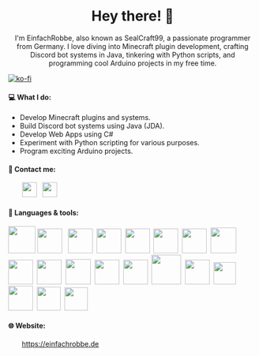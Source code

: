 <h1 align="center">Hey there! 👋</h1>

<p align="center">I'm EinfachRobbe, also known as SealCraft99, a passionate programmer from Germany. I love diving into Minecraft plugin development, crafting Discord bot systems in Java, tinkering with Python scripts, and programming cool Arduino projects in my free time.</p>

[![ko-fi](https://ko-fi.com/img/githubbutton_sm.svg)](https://via.einfachrobbe.de/ko-fi)
#### 💻 What I do:
- Develop Minecraft plugins and systems.
- Build Discord bot systems using Java (JDA).
- Develop Web Apps using C#
- Experiment with Python scripting for various purposes.
- Program exciting Arduino projects.

#### 🎫 Contact me:
&nbsp; &nbsp; &nbsp; &nbsp;<a href="https://discord.com/users/860611726252703774"><img src="https://assets-global.website-files.com/6257adef93867e50d84d30e2/636e0a6a49cf127bf92de1e2_icon_clyde_blurple_RGB.png" height=30/></a>&nbsp;&nbsp;&nbsp;<a href="mailto:hi@einfachrobbe.de"><img src="https://static-00.iconduck.com/assets.00/mail-icon-512x419-289bpxr2.png" height=30/></a>

#### 🔧 Languages & tools:
<a href="https://www.java.com/"><img src="https://cdn4.iconfinder.com/data/icons/logos-and-brands/512/181_Java_logo_logos-512.png" height=55/></a>
<a href="https://jda.wiki/"><img src="https://jda.wiki/assets/images/logo-round.png" height=50/></a>&nbsp;&nbsp;
<a href="https://www.jetbrains.com/idea/"><img src="https://upload.wikimedia.org/wikipedia/commons/thumb/9/9c/IntelliJ_IDEA_Icon.svg/2048px-IntelliJ_IDEA_Icon.svg.png" height=50/></a>&nbsp;
<a href="https://learn.microsoft.com/dotnet/csharp/"><img src="https://upload.wikimedia.org/wikipedia/commons/thumb/b/bd/Logo_C_sharp.svg/910px-Logo_C_sharp.svg.png" height=50/></a>&nbsp;
<a href="https://www.jetbrains.com/rider/"><img src="https://upload.wikimedia.org/wikipedia/commons/thumb/6/6e/JetBrains_Rider_Icon.svg/2048px-JetBrains_Rider_Icon.svg.png" height=50/></a>&nbsp;
<a href="https://www.mysql.com/"><img src="https://cdn-icons-png.flaticon.com/512/5968/5968313.png" height=50/></a>&nbsp;
<a href="https://mariadb.org/"><img src="https://mariadb.com/wp-content/uploads/2019/11/mariadb-logo-vert_blue-transparent.png" height=50/></a>&nbsp;
<a href="https://www.heidisql.com/"><img src="https://upload.wikimedia.org/wikipedia/commons/3/32/HeidiSQL_logo_image.png" height=52/></a>&nbsp;
<a href="https://dbeaver.io/"><img src="https://upload.wikimedia.org/wikipedia/commons/f/fd/DBeaver_logo.png" height=50/></a>&nbsp;
<a href="https://www.postman.com/"><img src="https://www.svgrepo.com/show/354202/postman-icon.svg" height=50/></a>&nbsp;
<a href="https://directus.io/"><img src="https://cdn.prod.website-files.com/5f15081919fdf673994ab5fd/6609e5396f72d5b2e92a84be_Directus-Logo.svg" height=51/></a>&nbsp;
<a href="https://www.gnu.org/software/bash/"><img src="https://upload.wikimedia.org/wikipedia/commons/thumb/4/4b/Bash_Logo_Colored.svg/1200px-Bash_Logo_Colored.svg.png" height=50/></a>&nbsp;
<a href="https://www.putty.org/"><img src="https://upload.wikimedia.org/wikipedia/commons/thumb/e/e7/PuTTY_Icon.svg/2048px-PuTTY_Icon.svg.png" height=50/></a>&nbsp;
<a href="https://termius.com/"><img src="https://cdn.icon-icons.com/icons2/3053/PNG/512/termius_alt_macos_bigsur_icon_189653.png" height=60/></a>&nbsp;
<a href="https://winscp.net/"><img src="https://upload.wikimedia.org/wikipedia/commons/d/de/WinSCP_Logo.png" height=50/></a>&nbsp;
<a href="https://filezilla-project.org/"><img src="https://upload.wikimedia.org/wikipedia/commons/thumb/0/01/FileZilla_logo.svg/2048px-FileZilla_logo.svg.png" height=45/></a>&nbsp;
<a href="https://www.arduino.cc/"><img src="https://brandslogos.com/wp-content/uploads/images/large/arduino-logo-1.png" height=50/></a>&nbsp;
<a href="https://code.visualstudio.com/"><img src="https://upload.wikimedia.org/wikipedia/commons/thumb/9/9a/Visual_Studio_Code_1.35_icon.svg/768px-Visual_Studio_Code_1.35_icon.svg.png" height=48/></a>&nbsp;
<a href="https://fritzing.org/"><img src="https://static-00.iconduck.com/assets.00/fritzing-icon-2048x2048-t2pp6p4q.png" height=47/></a>&nbsp;

#### 🌐 Website:
&nbsp; &nbsp; &nbsp; &nbsp;<a href="">https://einfachrobbe.de</a>
